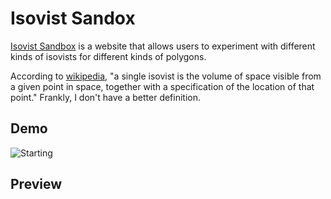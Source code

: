 # Isovist Sandox
[Isovist Sandbox](https://moxil-shah.github.io/Isovist-Sandbox/) is a website that allows
users to experiment with different kinds
of isovists for different kinds of polygons.

According to [wikipedia](https://en.wikipedia.org/wiki/Isovist), 
"a single isovist is the volume of space visible from a given point in space, 
together with a specification of the location of that point." Frankly, I don't have a better definition.


## Demo

![Starting](https://raw.githubusercontent.com/moxil-shah/Isovist-Sandbox/master/images/Demo1.png)

## Preview